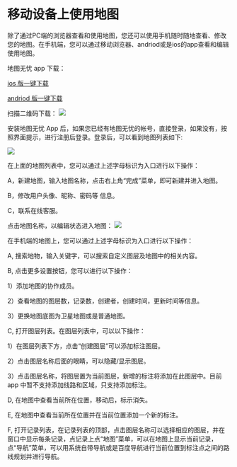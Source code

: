 # 移动设备上使用地图
除了通过PC端的浏览器查看和使用地图，您还可以使用手机随时随地查看、修改您的地图。在手机端，您可以通过移动浏览器、andriod或是ios的app查看和编辑使用地图。

地图无忧 app 下载：

[ios 版一键下载](https://itunes.apple.com/WebObjects/MZStore.woa/wa/viewSoftware?id=1021830774&mt=8)

[andriod 版一键下载](http://www.dituwuyou.com/app/dituwuyou.apk)

扫描二维码下载：
![](http://pic.dituwuyou.com/map%2Fpicture%2FappQRCode.png)

安装地图无忧 App 后，如果您已经有地图无忧的帐号，直接登录，如果没有，按照界面提示，进行注册后登录。登录后，可以看到地图列表如下:

![](http://pic.dituwuyou.com/map%2Fpicture%2Fmaplist.jpg)

在上面的地图列表中，您可以通过上述字母标识为入口进行以下操作：

A，新建地图，输入地图名称，点击右上角“完成”菜单，即可新建并进入地图。

B，修改用户头像、昵称、密码等 信息。

C，联系在线客服。

点击地图名称，以编辑状态进入地图：
![](http://pic.dituwuyou.com/map%2Fpicture%2Fmap.jpg)

在手机端的地图上，您可以通过上述字母标识为入口进行以下操作：

A, 搜索地物，输入关键字，可以搜索自定义图层及地图中的相关内容。

B, 点击更多设置按钮，您可以进行以下操作：

1）添加地图的协作成员。

2）查看地图的图层数，记录数，创建者，创建时间，更新时间等信息。

3）更换地图底图为卫星地图或是普通地图。


C, 打开图层列表。在图层列表中，可以以下操作：

1）在图层列表下方，点击“创建图层”可以添加标注图层。

2）点击图层名称后面的眼睛，可以隐藏/显示图层。

3）点击图层名称，将图层置为当前图层，新增的标注将添加在此图层中。目前 app 中暂不支持添加线路和区域，只支持添加标注。

D, 在地图中查看当前所在位置，移动后，标示消失。

E, 在地图中查看当前所在位置并在当前位置添加一个新的标注。

F, 打开记录列表，在记录列表的顶部，点击图层名称可以选择相应的图层，并在窗口中显示每条记录，点记录上点“地图”菜单，可以在地图上显示当前记录，点“导航”菜单，可以用系统自带导航或是百度导航进行当前位置到标注点之间的路线规划并进行导航。

